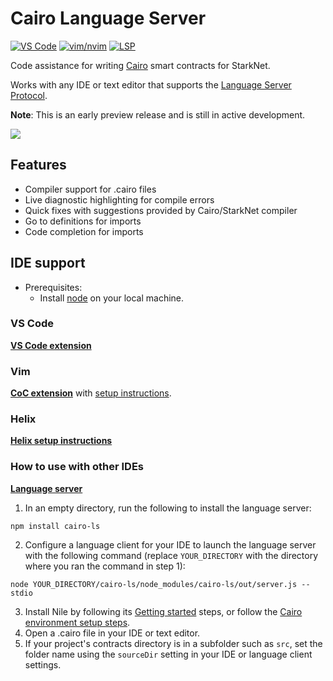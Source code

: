 # Cairo Language Server

[![VS Code](https://img.shields.io/visual-studio-marketplace/i/ericglau.cairo-ls?label=VS%20Code)](https://marketplace.visualstudio.com/items?itemName=ericglau.cairo-ls) [![vim/nvim](https://img.shields.io/npm/dt/coc-cairo?label=vim%2Fnvim)](https://github.com/kevinhalliday/coc-cairo) [![LSP](https://img.shields.io/npm/dt/cairo-ls?label=LSP)](https://www.npmjs.com/package/cairo-ls) 

Code assistance for writing [Cairo](https://www.cairo-lang.org/) smart contracts for StarkNet.

Works with any IDE or text editor that supports the [Language Server Protocol](https://microsoft.github.io/language-server-protocol/).

**Note**: This is an early preview release and is still in active development.

![](images/codecomplete.gif)

## Features

- Compiler support for .cairo files
- Live diagnostic highlighting for compile errors
- Quick fixes with suggestions provided by Cairo/StarkNet compiler
- Go to definitions for imports
- Code completion for imports

## IDE support

- Prerequisites:
  - Install [node](https://nodejs.org/en/) on your local machine.

### VS Code

[**VS Code extension**](https://marketplace.visualstudio.com/items?itemName=ericglau.cairo-ls)

### Vim

[**CoC extension**](https://github.com/kevinhalliday/coc-cairo) with [setup instructions](https://github.com/ericglau/cairo-ls/blob/main/VIM.md).

### Helix

[**Helix setup instructions**](HELIX.md)

### How to use with other IDEs

[**Language server**](https://www.npmjs.com/package/cairo-ls)

1. In an empty directory, run the following to install the language server:
```
npm install cairo-ls
```
2. Configure a language client for your IDE to launch the language server with the following command (replace `YOUR_DIRECTORY` with the directory where you ran the command in step 1):
```
node YOUR_DIRECTORY/cairo-ls/node_modules/cairo-ls/out/server.js --stdio
```
3. Install Nile by following its [Getting started](https://github.com/OpenZeppelin/nile#getting-started) steps, or follow the [Cairo environment setup steps](https://www.cairo-lang.org/docs/quickstart.html).
4. Open a .cairo file in your IDE or text editor.
5. If your project's contracts directory is in a subfolder such as `src`, set the folder name using the `sourceDir` setting in your IDE or language client settings.
